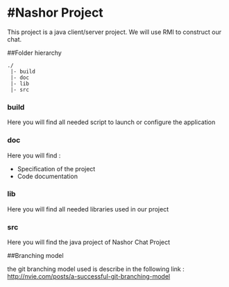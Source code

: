 #Nashor Project
==============

This project is a java client/server project. 
We will use RMI to construct our chat.

##Folder hierarchy
```
./
 |- build
 |- doc
 |- lib
 |- src
```
### build
Here you will find all needed script to launch or configure the application

### doc
Here you will find :
 - Specification of the project
 - Code documentation

### lib
Here you will find all needed libraries used in our project

### src
Here you will find the java project of Nashor Chat Project 

##Branching model 

the git branching model used is describe in the following link : http://nvie.com/posts/a-successful-git-branching-model
